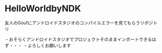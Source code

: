 # HelloWorldbyNDK
友人のGoufにアンドロイドスタジオのコンパイルエラーを見てもらうリポジトリ

・おそらくアンドロイドスタジオでプロジェクトそのままインポートできるはず・・・
・よろしくお願いします
